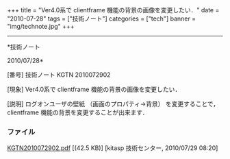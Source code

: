 ﻿+++
title = "Ver4.0系で clientframe 機能の背景の画像を変更したい．"
date = "2010-07-28"
tags = ["技術ノート"]
categories = ["tech"]
banner = "img/technote.jpg"
+++

-----------------------------------------------------------------------------------------------------------------------------

*技術ノート

2010/07/28*


[番号]
技術ノート KGTN 2010072902

[現象]
Ver4.0系で clientframe 機能の背景の画像を変更したい．

[説明]
ログオンユーザの壁紙 （画面のプロパティ→背景） を変更することで，
clientframe 機能の背景を変更することが出来ます．


### ファイル

 
 


[KGTN2010072902.pdf](http://techreport.kitasp.net/attachments/download/255/KGTN2010072902.pdf)
 [(42.5 KB)] [kitasp 技術センター, 2010/07/29
08:20]


 


 

